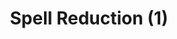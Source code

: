 ---
title: "Spell Reduction (1)"
canonical: "skill/spell-reduction-1"
lists:
    - magical-pattern-loresheet
tier: 4
osp_cost: 40
---